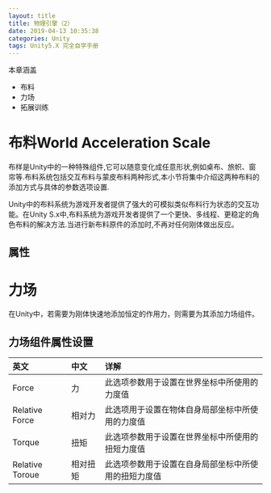 ```yaml
---
layout: title
title: 物理引擎（2）
date: 2019-04-13 10:35:38
categories: Unity
tags: Unity5.X 完全自学手册
---
```

本章涵盖
* 布料
* 力场
* 拓展训练

<!--more-->

# 布料World Acceleration Scale

布样是Unity中的一种特殊组件,它可以随意变化成任意形状,例如桌布、旅帜、窗帘等.布料系统包括交互布料与蒙皮布料两种形式,本小节将集中介绍这两种布料的添加方式与具体的参数选项设置.

Unity中的布料系统为游戏开发者提供了强大的可模拟类似布料行为状态的交互功能。在Unity S.x中,布料系统为游戏开发者提供了一个更快、多线程、更稳定的角色布料的解决方法.当进行新布料原件的添加时,不再对任何刚体做出反应。

## 属性

# 力场

在Unity中，若需要为刚体快速地添加恒定的作用力，则需要为其添加力场组件。

## 力场组件属性设置

| 英文  | 中文  | 详解  |
| :------------ | :------------ | :------------ |
| Force  | 力  | 此选项参数用于设置在世界坐标中所使用的力度值  |
| Relative Force  | 相对力  | 此选项用于设置在物体自身局部坐标中所使用的力度值    |
| Torque  | 扭矩  | 此选项参数用于设置在世界坐标中所使用的扭短力度值  |
| Relative Toroue  | 相对扭矩  | 此选项参数用于设置在自身局部坐标中所使用的扭短力度值  |
